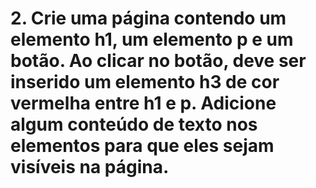 # 2. Crie uma página contendo um elemento h1, um elemento p e um botão. Ao clicar no botão, deve ser inserido um elemento h3 de cor vermelha entre h1 e p. Adicione algum conteúdo de texto nos elementos para que eles sejam visíveis na página.